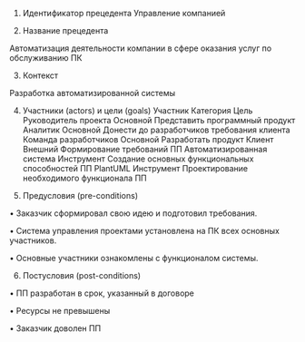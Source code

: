 1.	Идентификатор прецедента
Управление компанией

2.	Название прецедента

Автоматизация деятельности компании в сфере оказания услуг по обслуживанию ПК 

3.	Контекст 

Разработка автоматизированной системы

4.	Участники (actors) и цели (goals)
Участник	Категория	Цель
Руководитель проекта	Основной	Представить программный продукт
Аналитик	Основной	Донести до разработчиков требования клиента
Команда разработчиков	Основной	Разработать продукт
Клиент	Внешний	Формирование требований ПП
Автоматизированная система	Инструмент	Создание основных функциональных способностей ПП
PlantUML	Инструмент	Проектирование необходимого функционала ПП

5.	Предусловия (pre-conditions)

•	Заказчик сформировал свою идею и подготовил требования.

•	Система управления проектами установлена на ПК всех основных участников.

•	Основные участники ознакомлены с функционалом системы.

6. Постусловия (post-conditions)

•	ПП разработан в срок, указанный в договоре 

•	Ресурсы не превышены

•	Заказчик доволен ПП
